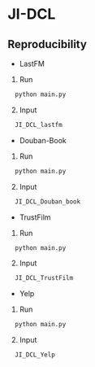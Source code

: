 # JI-DCL

## Reproducibility

- LastFM
1. Run 
```python
  python main.py
```
2. Input
```python
  JI_DCL_lastfm
```
- Douban-Book
1. Run 
```python
  python main.py
```
2. Input
```python
  JI_DCL_Douban_book
```
- TrustFilm
1. Run 
```python
  python main.py
```
2. Input
```python
  JI_DCL_TrustFilm
```
- Yelp
1. Run 
```python
  python main.py
```
2. Input
```python
  JI_DCL_Yelp
```